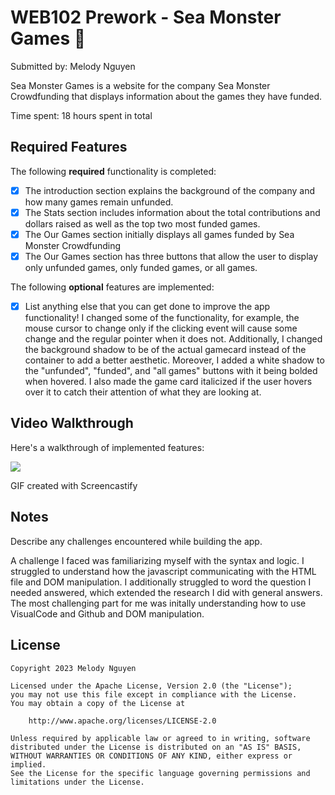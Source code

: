 # WEB102 Prework - Sea Monster Games :squid:

Submitted by: Melody Nguyen

Sea Monster Games is a website for the company Sea Monster Crowdfunding that displays information about the games they have funded.

Time spent: 18 hours spent in total

## Required Features

The following **required** functionality is completed:

* [X] The introduction section explains the background of the company and how many games remain unfunded.
* [X] The Stats section includes information about the total contributions and dollars raised as well as the top two most funded games.
* [X] The Our Games section initially displays all games funded by Sea Monster Crowdfunding
* [X] The Our Games section has three buttons that allow the user to display only unfunded games, only funded games, or all games.

The following **optional** features are implemented:

* [X] List anything else that you can get done to improve the app functionality!
I changed some of the functionality, for example, the mouse cursor to change only if the clicking event will cause some change and the regular pointer when it does not. Additionally, I changed the background shadow to be of the actual gamecard instead of the container to add a better aesthetic. Moreover, I added a white shadow to the "unfunded", "funded", and "all games" buttons with it being bolded when hovered. I also made the game card italicized if the user hovers over it to catch their attention of what they are looking at.

## Video Walkthrough

Here's a walkthrough of implemented features:

![](https://github.com/melbmn/web102_prework/blob/main/127.0.0.1_5500_index.html.gif)

<!-- Replace this with whatever GIF tool you used! -->
GIF created with Screencastify
<!-- Recommended tools:
[Kap](https://getkap.co/) for macOS
[ScreenToGif](https://www.screentogif.com/) for Windows
[peek](https://github.com/phw/peek) for Linux. -->

## Notes

Describe any challenges encountered while building the app.

A challenge I faced was familiarizing myself with the syntax and logic. I struggled to understand how the javascript communicating with the HTML file and DOM manipulation. I additionally struggled to word the question I needed answered, which extended the research I did with general answers. The most challenging part for me was initally understanding how to use VisualCode and Github and DOM manipulation.

## License

    Copyright 2023 Melody Nguyen

    Licensed under the Apache License, Version 2.0 (the "License");
    you may not use this file except in compliance with the License.
    You may obtain a copy of the License at

        http://www.apache.org/licenses/LICENSE-2.0

    Unless required by applicable law or agreed to in writing, software
    distributed under the License is distributed on an "AS IS" BASIS,
    WITHOUT WARRANTIES OR CONDITIONS OF ANY KIND, either express or implied.
    See the License for the specific language governing permissions and
    limitations under the License.
